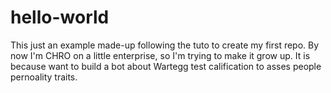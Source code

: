 # hello-world
This just an example made-up following the tuto to create my first repo.
By now I'm CHRO on a little enterprise, so I'm trying to make it grow up. It is because want to build a bot about Wartegg test calification to asses people pernoality traits.
